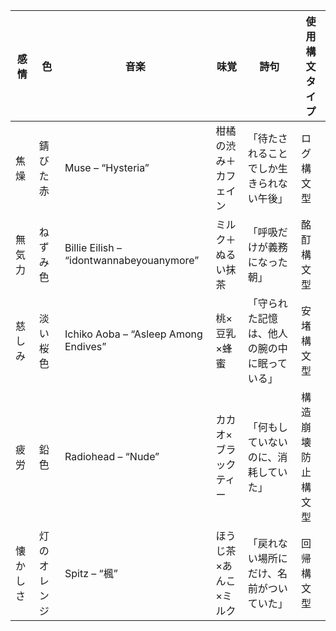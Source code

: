 | 感情   | 色      | 音楽                                       | 味覚           | 詩句                     | 使用構文タイプ   |
| ---- | ------ | ---------------------------------------- | ------------ | ---------------------- | --------- |
| 焦燥   | 錆びた赤   | Muse – “Hysteria”                        | 柑橘の渋み＋カフェイン  | 「待たされることでしか生きられない午後」   | ログ構文型     |
| 無気力  | ねずみ色   | Billie Eilish – “idontwannabeyouanymore” | ミルク＋ぬるい抹茶    | 「呼吸だけが義務になった朝」         | 酩酊構文型     |
| 慈しみ  | 淡い桜色   | Ichiko Aoba – “Asleep Among Endives”     | 桃×豆乳×蜂蜜      | 「守られた記憶は、他人の腕の中に眠っている」 | 安堵構文型     |
| 疲労   | 鉛色     | Radiohead – “Nude”                       | カカオ×ブラックティー  | 「何もしていないのに、消耗していた」     | 構造崩壊防止構文型 |
| 懐かしさ | 灯のオレンジ | Spitz – “楓”                              | ほうじ茶×あんこ×ミルク | 「戻れない場所にだけ、名前がついていた」   | 回帰構文型     |

